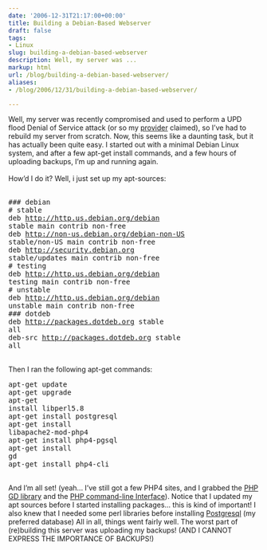 ```yaml
---
date: '2006-12-31T21:17:00+00:00'
title: Building a Debian-Based Webserver
draft: false
tags:
- Linux
slug: building-a-debian-based-webserver
description: Well, my server was ...
markup: html
url: /blog/building-a-debian-based-webserver/
aliases:
- /blog/2006/12/31/building-a-debian-based-webserver/

---
```


Well, my server was recently compromised and used to perform a UPD flood Denial of Service attack (or so my <a href="http://www.1and1.com/?k_id=7289629">provider</a> claimed), so I&rsquo;ve had to rebuild my server from scratch.  Now, this seems like a daunting task, but it has actually been quite easy.  I started out with a minimal Debian Linux system, and after a few apt-get install commands, and a few hours of uploading backups, I&rsquo;m up and running again.<br /><br />How&rsquo;d I do it?  Well, i just set up my apt-sources:<br /><br /><pre>### debian<br /># stable<br />deb http://http.us.debian.org/debian stable main contrib non-free<br />deb http://non-us.debian.org/debian-non-US stable/non-US main contrib non-free<br />deb http://security.debian.org stable/updates main contrib non-free<br /># testing<br />deb http://http.us.debian.org/debian testing main contrib non-free<br /># unstable<br />deb http://http.us.debian.org/debian unstable main contrib non-free<br />### dotdeb<br />deb http://packages.dotdeb.org stable all<br />deb-src http://packages.dotdeb.org stable all</pre><br />Then I ran the following apt-get commands:<br /><pre>apt-get update<br />apt-get upgrade<br />apt-get install libperl5.8<br />apt-get install postgresql<br />apt-get install libapache2-mod-php4<br />apt-get install php4-pgsql<br />apt-get install gd<br />apt-get install php4-cli</pre><br />And I&rsquo;m all set! (yeah... I&rsquo;ve still got a few PHP4 sites, and I grabbed the <a href="http://php.net/gd">PHP GD library</a> and the <a href="http://php.net/features.commandline">PHP command-line Interface</a>).  Notice that I updated my apt sources before I started installing packages... this is kind of important!  I also knew that I needed some perl libraries before installing <a href="http://www.postgresql.org/">Postgresql</a> (my preferred database)  All in all, things went fairly well.  The worst part of (re)building  this server was uploading my backups!  (AND I CANNOT EXPRESS THE IMPORTANCE OF BACKUPS!)<div class="blogger-post-footer"><img width='1' height='1' src='https://blogger.googleusercontent.com/tracker/4123748873183487963-2188106155647904337?l=bradmontgomery.blogspot.com' alt='' /></div>